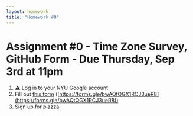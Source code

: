 ```yaml
---
layout: homework
title: "Homework #0"
---
```



<style>
img {
    border: 1px solid #000;
}

.warning {
    background-color: yellow;
    color: #aa1122;
    font-weight: bold;
}

.hidden {
    display: none;
}

.hintButton {
    color: #7788ff;
    cursor: pointer;
}
</style>
<script>
document.addEventListener('DOMContentLoaded', hideHints);

function hideHints(evt) {
    document.querySelectorAll('.hint').forEach((ele, i) => {
        const div = document.createElement('div');
        div.id = 'hint' + i + 'Button';
        ele.id = 'hint' + i;
        ele.classList.add('hidden');
        div.addEventListener('click', onClick);
        div.textContent = 'Show Hint';
        div.className = 'hintButton';
        ele.parentNode.insertBefore(div, ele);
    });

}

function onClick(evt) {
    const hintId = this.id.replace('Button', '');
    const hint = document.getElementById(hintId);
    hint.classList.toggle('hidden');
    this.textContent = this.textConent === 'Show Hint' ? 'Hide Hint' : 'Show Hint';
}
</script>

# Assignment #0 - Time Zone Survey, GitHub Form - Due Thursday, Sep 3rd at 11pm


1. ⚠️  Log in to  your NYU Google account
2. Fill out [this form](https://forms.gle/bwAQtQGX1RCJ3ueR8) ([https://forms.gle/bwAQtQGX1RCJ3ueR8](https://forms.gle/bwAQtQGX1RCJ3ueR8))
3. Sign up for [piazza]({{site.vars.forum}})


